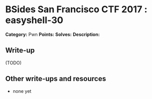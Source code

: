 # BSides San Francisco CTF 2017 : easyshell-30

**Category:** Pwn
**Points:** 
**Solves:** 
**Description:**



## Write-up

(TODO)

## Other write-ups and resources

* none yet
